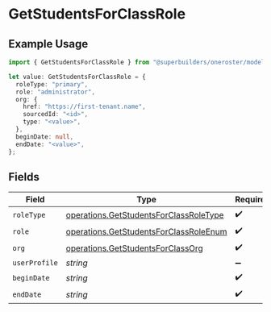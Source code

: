 # GetStudentsForClassRole

## Example Usage

```typescript
import { GetStudentsForClassRole } from "@superbuilders/oneroster/models/operations";

let value: GetStudentsForClassRole = {
  roleType: "primary",
  role: "administrator",
  org: {
    href: "https://first-tenant.name",
    sourcedId: "<id>",
    type: "<value>",
  },
  beginDate: null,
  endDate: "<value>",
};
```

## Fields

| Field                                                                                            | Type                                                                                             | Required                                                                                         | Description                                                                                      |
| ------------------------------------------------------------------------------------------------ | ------------------------------------------------------------------------------------------------ | ------------------------------------------------------------------------------------------------ | ------------------------------------------------------------------------------------------------ |
| `roleType`                                                                                       | [operations.GetStudentsForClassRoleType](../../models/operations/getstudentsforclassroletype.md) | :heavy_check_mark:                                                                               | N/A                                                                                              |
| `role`                                                                                           | [operations.GetStudentsForClassRoleEnum](../../models/operations/getstudentsforclassroleenum.md) | :heavy_check_mark:                                                                               | N/A                                                                                              |
| `org`                                                                                            | [operations.GetStudentsForClassOrg](../../models/operations/getstudentsforclassorg.md)           | :heavy_check_mark:                                                                               | N/A                                                                                              |
| `userProfile`                                                                                    | *string*                                                                                         | :heavy_minus_sign:                                                                               | N/A                                                                                              |
| `beginDate`                                                                                      | *string*                                                                                         | :heavy_check_mark:                                                                               | N/A                                                                                              |
| `endDate`                                                                                        | *string*                                                                                         | :heavy_check_mark:                                                                               | N/A                                                                                              |